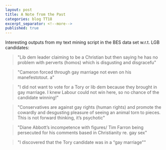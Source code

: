 ```yaml
---
layout: post
title: A Note from the Past
categories: blog TT18
excerpt_separator: <!--more-->
published: true
---
```


Interesting outputs from my text mining script in the BES data set w.r.t. LGB candidates:
<!--more-->

> "Lib dem leader claiming to be a Christian but then saying he has no problem with perverts (homos) which is disgusting and disgracefu"

> "Cameron forced through gay marriage not even on his manefestotout. a"

> "I did not want to vote for a Tory or lib dem because they brought in gay marriage. I knew Labour could not win here, so no chance of the candidate winning!"

> "Conservatives are against gay rights (human rights) and promote the cowardly and desgusting pleasure of seeing an animal torn to pieces. This is not forward thinking, it’s psychotic"

> "Diane Abbott’s incompetence with figures/ Tim Farron being persecuted for his comments based in Christianity re. gay sex"

> "I discovered that the Tory candidate was in a “gay marriage""
